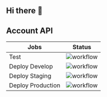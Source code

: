 ## Hi there 👋
<h2>Account API</h2>

| Jobs  | Status |
| ------------- | ------------- |
| Test  | ![workflow](https://github.com/Salary-Hero/account-api/actions/workflows/.github/workflows/test.yaml/badge.svg) |
| Deploy Develop  | ![workflow](https://github.com/Salary-Hero/account-api/actions/workflows/.github/workflows/ci-cd.yaml/badge.svg?branch=develop)  |
| Deploy Staging  | ![workflow](https://github.com/Salary-Hero/account-api/actions/workflows/.github/workflows/ci-cd.yaml/badge.svg?branch=staging)  |
| Deploy Production  | ![workflow](https://github.com/Salary-Hero/account-api/actions/workflows/.github/workflows/ci-cd.yaml/badge.svg?branch=main)  |
